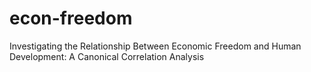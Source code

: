 # econ-freedom
Investigating the Relationship Between Economic Freedom and Human Development: A Canonical Correlation Analysis
